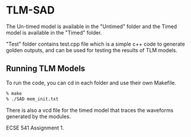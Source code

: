 # TLM-SAD

The Un-timed model is available in the "Untimed" folder and the Timed model is available in the "Timed" folder. 

"Test" folder contains test.cpp file which is a simple c++ code to generate golden outputs, and can be used for testing the results of TLM models.

## Running TLM Models

To run the code, you can cd in each folder and use their own Makefile.

```bash
% make
% ./SAD mem_init.txt
```

There is also a vcd file for the timed model that traces the waveforms generated by the modules. 

ECSE 541 Assignment 1.
